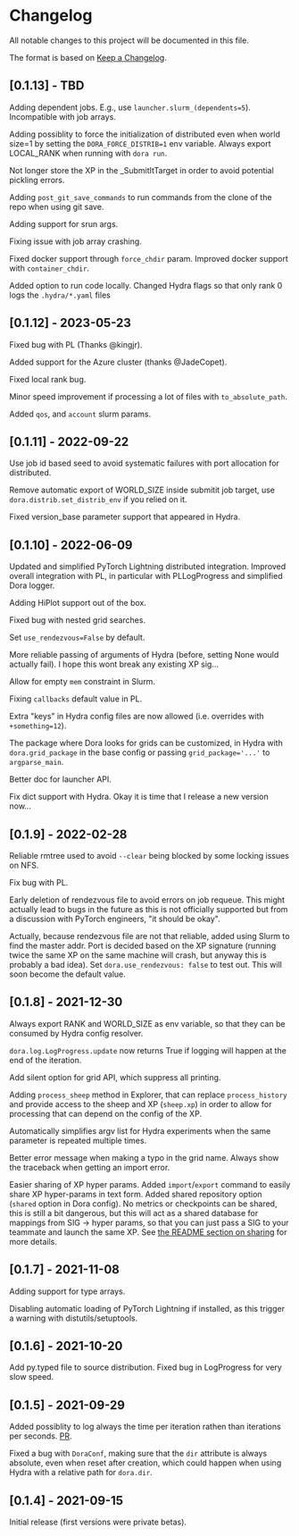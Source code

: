 # Changelog

All notable changes to this project will be documented in this file.

The format is based on [Keep a Changelog](https://keepachangelog.com/en/1.0.0/).

## [0.1.13] - TBD

Adding dependent jobs. E.g., use `launcher.slurm_(dependents=5`). Incompatible with
job arrays.

Adding possiblity to force the initialization of distributed even when world size=1 by setting
the `DORA_FORCE_DISTRIB=1` env variable. Always export LOCAL_RANK when running with `dora run`.

Not longer store the XP in the _SubmitItTarget in order to avoid potential pickling errors.

Adding `post_git_save_commands` to run commands from the clone of the repo when using git save.

Adding support for srun args.

Fixing issue with job array crashing.

Fixed docker support through `force_chdir` param.
Improved docker support with `container_chdir`.

Added option to run code locally. Changed Hydra flags so that only rank 0 logs the `.hydra/*.yaml` files

## [0.1.12] - 2023-05-23

Fixed bug with PL (Thanks @kingjr).

Added support for the Azure cluster (thanks @JadeCopet).

Fixed local rank bug.

Minor speed improvement if processing a lot of files with `to_absolute_path`.

Added `qos`, and `account` slurm params.

## [0.1.11] - 2022-09-22

Use job id based seed to avoid systematic failures with port allocation for distributed.

Remove automatic export of WORLD_SIZE inside submitit job target,
use `dora.distrib.set_distrib_env` if you relied on it.

Fixed version_base parameter support that appeared in Hydra.

## [0.1.10] - 2022-06-09

Updated and simplified PyTorch Lightning distributed integration.
Improved overall integration with PL, in particular with PLLogProgress and simplified
Dora logger.

Adding HiPlot support out of the box.

Fixed bug with nested grid searches.

Set `use_rendezvous=False` by default.

More reliable passing of arguments of Hydra (before, setting None would actually fail). I hope this wont break any existing XP sig...

Allow for empty `mem` constraint in Slurm.

Fixing `callbacks` default value in PL.

Extra "keys" in Hydra config files are now allowed (i.e. overrides with `+something=12`).

The package where Dora looks for grids can be customized, in Hydra with `dora.grid_package` in the base config or passing `grid_package='...'` to `argparse_main`.

Better doc for launcher API.

Fix dict support with Hydra. Okay it is time that I release a new version now...

## [0.1.9] - 2022-02-28

Reliable rmtree used to avoid `--clear` being blocked by some locking issues on NFS.

Fix bug with PL.

Early deletion of rendezvous file to avoid errors on job requeue. This might actually lead to
bugs in the future as this is not officially supported but from a discussion with PyTorch engineers,
"it should be okay".

Actually, because rendezvous file are not that reliable, added using Slurm to find
the master addr. Port is decided based on the XP signature (running twice the same XP on the
same machine will crash, but anyway this is probably a bad idea). Set `dora.use_rendezvous: false` to test out. This will soon become the default value.


## [0.1.8] - 2021-12-30

Always export RANK and WORLD_SIZE as env variable, so that they can be consumed by Hydra config
resolver.

`dora.log.LogProgress.update` now returns True if logging will happen at the end of the iteration.

Add silent option for grid API, which suppress all printing.

Adding `process_sheep` method in Explorer, that can replace `process_history` and provide access to the sheep and XP (`sheep.xp`)
in order to allow for processing that can depend on the config of the XP.

Automatically simplifies argv list for Hydra experiments when the same parameter is repeated multiple times.

Better error message when making a typo in the grid name. Always show the traceback when getting an
import error.

Easier sharing of XP hyper params. Added `import`/`export` command to easily share XP hyper-params in text form.
Added shared repository option (`shared` option in Dora config). No metrics or
checkpoints can be shared, this is still a bit dangerous, but this will act as a shared
database for mappings from SIG -> hyper params, so that you can just pass a SIG
to your teammate and launch the same XP. See [the README section on sharing](https://github.com/facebookresearch/dora/blob/main/README.md#sharing-xps) for more details.

## [0.1.7] - 2021-11-08

Adding support for type arrays.

Disabling automatic loading of PyTorch Lightning if installed, as this trigger
a warning with distutils/setuptools.

## [0.1.6] - 2021-10-20

Add py.typed file to source distribution.
Fixed bug in LogProgress for very slow speed.


## [0.1.5] - 2021-09-29

Added possiblity to log always the time per iteration rathen than iterations per seconds.
[PR](https://github.com/facebookresearch/dora/pull/10).

Fixed a bug with `DoraConf`, making sure that the `dir` attribute is always
absolute, even when reset after creation, which could happen when using Hydra
with a relative path for `dora.dir`.


## [0.1.4] - 2021-09-15

Initial release (first versions were private betas).
